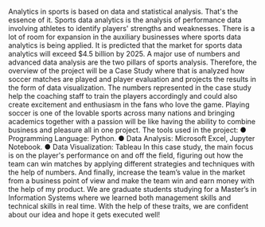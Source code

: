 Analytics in sports is based on data and statistical analysis. That's the essence of it. Sports data analytics is the analysis of performance data involving athletes to identify players' strengths and 
weaknesses. There is a lot of room for expansion in the auxiliary businesses where sports data
analytics is being applied. It is predicted that the market for sports data analytics will exceed $4.5
billion by 2025. A major use of numbers and advanced data analysis are the two pillars of sports analysis. Therefore, the overview of the project will be a Case Study
where that is analyzed how soccer matches are played and player evaluation and projects the
results in the form of data visualization. The numbers represented in the case study help the
coaching staff to train the players accordingly and could also create excitement and enthusiasm
in the fans who love the game. Playing soccer is one of the lovable sports across many nations
and bringing academics together with a passion will be like having the ability to combine
business and pleasure all in one project.
The tools used in the project:
● Programming Language: Python.
● Data Analysis: Microsoft Excel, Jupyter Notebook.
● Data Visualization: Tableau
In this case study, the main focus is on the player's performance on and off the field, figuring out
how the team can win matches by applying different strategies and techniques with the help of
numbers. And finally, increase the team’s value in the market from a business point of view and
make the team win and earn money with the help of my product. We are graduate students studying
for a Master’s in Information Systems where we learned both management skills and technical
skills in real time. With the help of these traits, we are confident about our idea and hope it gets
executed well!
